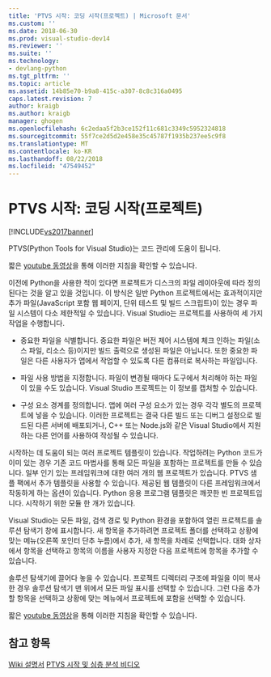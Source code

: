 ```yaml
---
title: 'PTVS 시작: 코딩 시작(프로젝트) | Microsoft 문서'
ms.custom: ''
ms.date: 2018-06-30
ms.prod: visual-studio-dev14
ms.reviewer: ''
ms.suite: ''
ms.technology:
- devlang-python
ms.tgt_pltfrm: ''
ms.topic: article
ms.assetid: 14b85e70-b9a8-415c-a307-8c8c316a0495
caps.latest.revision: 7
author: kraigb
ms.author: kraigb
manager: ghogen
ms.openlocfilehash: 6c2edaa5f2b3ce152f11c681c3349c5952324818
ms.sourcegitcommit: 55f7ce2d5d2e458e35c45787f1935b237ee5c9f8
ms.translationtype: MT
ms.contentlocale: ko-KR
ms.lasthandoff: 08/22/2018
ms.locfileid: "47549452"
---
```

# <a name="getting-started-with-ptvs-start-coding-projects"></a>PTVS 시작: 코딩 시작(프로젝트)
[!INCLUDE[vs2017banner](../includes/vs2017banner.md)]

PTVS(Python Tools for Visual Studio)는 코드 관리에 도움이 됩니다. 
 
 짧은 [youtube 동영상](https://www.youtube.com/watch?v=KHPoVpL7zHg&list=PLReL099Y5nRdLgGAdrb_YeTdEnd23s6Ff&index=2)을 통해 이러한 지침을 확인할 수 있습니다. 
 
 이전에 Python을 사용한 적이 있다면 프로젝트가 디스크의 파일 레이아웃에 따라 정의된다는 것을 알고 있을 것입니다. 이 방식은 일반 Python 프로젝트에서는 효과적이지만 추가 파일(JavaScript 포함 웹 페이지, 단위 테스트 및 빌드 스크립트)이 있는 경우 파일 시스템이 다소 제한적일 수 있습니다. Visual Studio는 프로젝트를 사용하여 세 가지 작업을 수행합니다. 
 
- 중요한 파일을 식별합니다. 중요한 파일은 버전 제어 시스템에 체크 인하는 파일(소스 파일, 리소스 등)이지만 빌드 출력으로 생성된 파일은 아닙니다. 또한 중요한 파일은 다른 사용자가 앱에서 작업할 수 있도록 다른 컴퓨터로 복사하는 파일입니다. 
 
- 파일 사용 방법을 지정합니다. 파일이 변경될 때마다 도구에서 처리해야 하는 파일이 있을 수도 있습니다. Visual Studio 프로젝트는 이 정보를 캡처할 수 있습니다. 
 
- 구성 요소 경계를 정의합니다. 앱에 여러 구성 요소가 있는 경우 각각 별도의 프로젝트에 넣을 수 있습니다. 이러한 프로젝트는 결국 다른 빌드 또는 디버그 설정으로 빌드된 다른 서버에 배포되거나, C++ 또는 Node.js와 같은 Visual Studio에서 지원하는 다른 언어를 사용하여 작성될 수 있습니다. 
 
 시작하는 데 도움이 되는 여러 프로젝트 템플릿이 있습니다. 작업하려는 Python 코드가 이미 있는 경우 기존 코드 마법사를 통해 모든 파일을 포함하는 프로젝트를 만들 수 있습니다. 일부 인기 있는 프레임워크에 대한 여러 개의 웹 프로젝트가 있습니다. PTVS 샘플 팩에서 추가 템플릿을 사용할 수 있습니다. 제공된 웹 템플릿이 다른 프레임워크에서 작동하게 하는 옵션이 있습니다. Python 응용 프로그램 템플릿은 깨끗한 빈 프로젝트입니다. 시작하기 위한 모듈 한 개가 있습니다. 
 
 Visual Studio는 모든 파일, 검색 경로 및 Python 환경을 포함하여 열린 프로젝트를 솔루션 탐색기 창에 표시합니다. 새 항목을 추가하려면 프로젝트 폴더를 선택하고 상황에 맞는 메뉴(오른쪽 포인터 단추 누름)에서 추가, 새 항목을 차례로 선택합니다. 대화 상자에서 항목을 선택하고 항목의 이름을 사용자 지정한 다음 프로젝트에 항목을 추가할 수 있습니다. 
 
 솔루션 탐색기에 끌어다 놓을 수 있습니다. 프로젝트 디렉터리 구조에 파일을 이미 복사한 경우 솔루션 탐색기 맨 위에서 모든 파일 표시를 선택할 수 있습니다. 그런 다음 추가할 항목을 선택하고 상황에 맞는 메뉴에서 프로젝트에 포함을 선택할 수 있습니다. 
 
 짧은 [youtube 동영상](https://www.youtube.com/watch?v=KHPoVpL7zHg&list=PLReL099Y5nRdLgGAdrb_YeTdEnd23s6Ff&index=2)을 통해 이러한 지침을 확인할 수 있습니다. 
 
## <a name="see-also"></a>참고 항목 
 [Wiki 설명서](https://github.com/Microsoft/PTVS/wiki/Projects) [PTVS 시작 및 심층 분석 비디오](https://www.youtube.com/playlist?list=PLReL099Y5nRdLgGAdrb_YeTdEnd23s6Ff)


